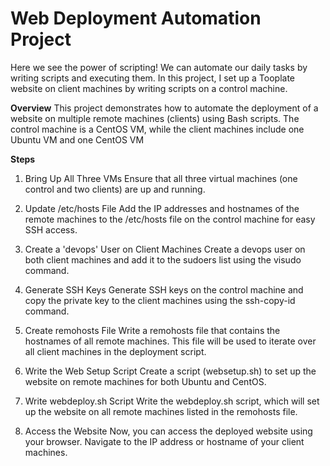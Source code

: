 # Web Deployment Automation Project
Here we see the power of scripting! We can automate our daily tasks by writing scripts and executing them. 
In this project, I set up a Tooplate website on client machines by writing scripts on a control machine.

**Overview**
This project demonstrates how to automate the deployment of a website on multiple remote machines (clients) using Bash scripts. 
The control machine is a CentOS VM, while the client machines include one Ubuntu VM and one CentOS VM

**Steps**
1. Bring Up All Three VMs
Ensure that all three virtual machines (one control and two clients) are up and running.

2. Update /etc/hosts File
Add the IP addresses and hostnames of the remote machines to the /etc/hosts file on the control machine for easy SSH access.

3. Create a 'devops' User on Client Machines
Create a devops user on both client machines and add it to the sudoers list using the visudo command.

4. Generate SSH Keys
Generate SSH keys on the control machine and copy the private key to the client machines using the ssh-copy-id command.

6. Create remohosts File
Write a remohosts file that contains the hostnames of all remote machines. This file will be used to iterate over all client machines in the deployment script.

6. Write the Web Setup Script
Create a script (websetup.sh) to set up the website on remote machines for both Ubuntu and CentOS.

7. Write webdeploy.sh Script
Write the webdeploy.sh script, which will set up the website on all remote machines listed in the remohosts file.

8. Access the Website
Now, you can access the deployed website using your browser. Navigate to the IP address or hostname of your client machines.
